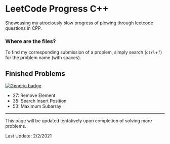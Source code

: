 # LeetCode Progress C++
Showcasing my atrociously slow progress of plowing through leetcode questions in CPP.

### Where are the files?
To find my corresponding submission of a problem, simply search (`ctrl`+`f`) for the problem name (with spaces).

## Finished Problems
[![Generic badge](https://img.shields.io/badge/LeetCode-Array-<Green>.svg)](https://leetcode.com/tag/array/)
  + 27: Remove Element
  + 35: Search Insert Position
  + 53: Maximum Subarray

---

This page will be updated tentatively upon completion of solving more problems.

Last Update: 2/2/2021

